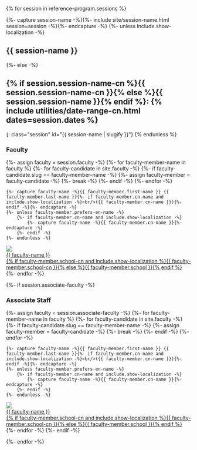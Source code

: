 {% for session in reference-program.sessions %}

{%- capture session-name -%}{%- include site/session-name.html session=session -%}{%- endcapture -%}
{%- unless include.show-localization -%}
    <h2 class="session" id="{{ session-name | slugify }}">{{ session-name }}</h2>
{%- else -%}
## {% if session.session-name-cn %}{{ session.session-name-cn }}{% else %}{{ session.session-name }}{% endif %}: {% include utilities/date-range-cn.html dates=session.dates %}
{: class="session" id="{{ session-name | slugify }}"}
{% endunless %}

<div class="tiles">
<h3>Faculty</h3>
{%- assign faculty = session.faculty -%}
{%- for faculty-member-name in faculty %}
    {%- for faculty-candidate in site.faculty -%}
        {%- if faculty-candidate.slug == faculty-member-name -%}
            {%- assign faculty-member = faculty-candidate -%}
            {%- break -%}
        {%- endif -%}
    {%- endfor -%}

    {%- capture faculty-name -%}{{ faculty-member.first-name }} {{ faculty-member.last-name }}{%- if faculty-member.cn-name and include.show-localization -%}<br/>({{ faculty-member.cn-name }}){%- endif -%}{%- endcapture -%}
    {%- unless faculty-member.prefers-en-name -%}
        {%- if faculty-member.cn-name and include.show-localization -%}
            {%- capture faculty-name -%}{{ faculty-member.cn-name }}{%- endcapture -%}
        {%- endif -%}
    {%- endunless -%}
<div><a href="{{ faculty-member.url | relative_url }}"><div class="image"><img src="{% include site/faculty-headshot-filepath.html faculty=faculty-member %}" /></div><div class="name">{{ faculty-name }}</div><div class="school">{% if faculty-member.school-cn and include.show-localization %}{{ faculty-member.school-cn }}{% else %}{{ faculty-member.school }}{% endif %}</div>
</a></div>
{%- endfor -%}

{%- if session.associate-faculty -%}
<h3>Associate Staff</h3>
{%- assign faculty = session.associate-faculty -%}
{%- for faculty-member-name in faculty %}
    {%- for faculty-candidate in site.faculty -%}
        {%- if faculty-candidate.slug == faculty-member-name -%}
            {%- assign faculty-member = faculty-candidate -%}
            {%- break -%}
        {%- endif -%}
    {%- endfor -%}

    {%- capture faculty-name -%}{{ faculty-member.first-name }} {{ faculty-member.last-name }}{%- if faculty-member.cn-name and include.show-localization -%}<br/>({{ faculty-member.cn-name }}){%- endif -%}{%- endcapture -%}
    {%- unless faculty-member.prefers-en-name -%}
        {%- if faculty-member.cn-name and include.show-localization -%}
            {%- capture faculty-name -%}{{ faculty-member.cn-name }}{%- endcapture -%}
        {%- endif -%}
    {%- endunless -%}
<div><a href="{{ faculty-member.url | relative_url }}"><div class="image"><img src="{% include site/faculty-headshot-filepath.html faculty=faculty-member %}" /></div><div class="name">{{ faculty-name }}</div><div class="school">{% if faculty-member.school-cn and include.show-localization %}{{ faculty-member.school-cn }}{% else %}{{ faculty-member.school }}{% endif %}</div>
</a></div>
{%- endfor -%}
{%- endif -%}
</div>


{%- endfor -%}
